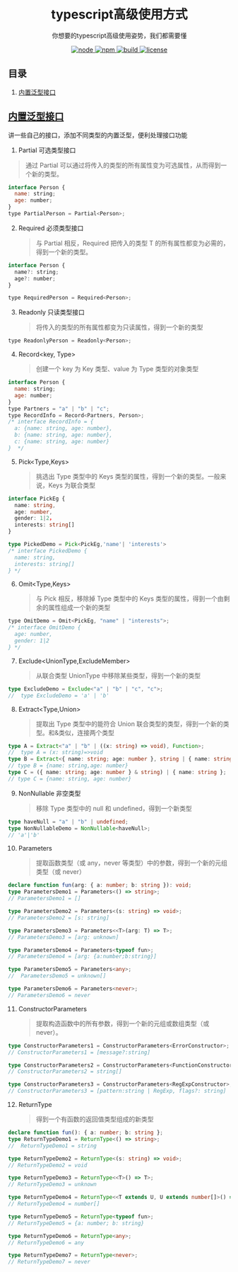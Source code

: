 <div align="center">
  <h1>typescript高级使用方式</h1>
  <p>你想要的typescript高级使用姿势，我们都需要懂</p>
  <a href="https://github.com/onlyLucky/learn-rxjs">
    <img src="https://s4.ax1x.com/2022/02/28/bu6BJx.png" alt="node">
  </a>
  <a href="https://github.com/onlyLucky/learn-rxjs">
    <img src="https://s4.ax1x.com/2022/02/28/bu6yQO.png" alt="npm">
  </a>
  <a href="https://github.com/onlyLucky/learn-rxjs">
    <img src="https://s4.ax1x.com/2022/02/28/bu6sSK.png" alt="build">
  </a>
  <a href="https://github.com/onlyLucky/learn-rxjs">
    <img src="https://s4.ax1x.com/2022/02/28/bu6DW6.png" alt="license">
  </a>
</div>

## 目录

1. [内置泛型接口](#内置泛型接口)

## [内置泛型接口](../ts-advanced/01_built-in_generic.ts)

讲一些自己的接口，添加不同类型的内置泛型，便利处理接口功能

1. Partial 可选类型接口

> 通过 Partial 可以通过将传入的类型的所有属性变为可选属性，从而得到一个新的类型。

```js
interface Person {
  name: string;
  age: number;
}
type PartialPerson = Partial<Person>;
```

2. Required 必须类型接口
   > 与 Partial 相反，Required 把传入的类型 T 的所有属性都变为必需的，得到一个新的类型。

```js
interface Person {
  name?: string;
  age?: number;
}

type RequiredPerson = Required<Person>;
```

3. Readonly 只读类型接口
   > 将传入的类型的所有属性都变为只读属性，得到一个新的类型

```js
type ReadonlyPerson = Readonly<Person>;
```

4. Record<key, Type>
   > 创建一个 key 为 Key 类型、value 为 Type 类型的对象类型

```js
interface Person {
  name: string;
  age: number;
}
type Partners = "a" | "b" | "c";
type RecordInfo = Record<Partners, Person>;
/* interface RecordInfo = {
  a: {name: string, age: number},
  b: {name: string, age: number},
  c: {name: string, age: number}
}  */
```

5. Pick<Type,Keys>
   > 挑选出 Type 类型中的 Keys 类型的属性，得到一个新的类型。一般来说，Keys 为联合类型

```ts
interface PickEg {
  name: string,
  age: number,
  gender: 1|2，
  interests: string[]
}

type PickedDemo = Pick<PickEg,'name'| 'interests'>
/* interface PickedDemo {
  name: string,
  interests: string[]
} */
```

6. Omit<Type,Keys>
   > 与 Pick 相反，移除掉 Type 类型中的 Keys 类型的属性，得到一个由剩余的属性组成一个新的类型

```js
type OmitDemo = Omit<PickEg, "name" | "interests">;
/* interface OmitDemo {
  age: number,
  gender: 1|2
} */
```

7. Exclude<UnionType,ExcludeMember>
   > 从联合类型 UnionType 中移除某些类型，得到一个新的类型

```ts
type ExcludeDemo = Exclude<"a" | "b" | "c", "c">;
//  type ExcludeDemo = 'a' | 'b'
```

8. Extract<Type,Union>
   > 提取出 Type 类型中的能符合 Union 联合类型的类型，得到一个新的类型。和&类似，连接两个类型

```ts
type A = Extract<"a" | "b" | ((x: string) => void), Function>;
//  type A = (x: string)=>void
type B = Extract<{ name: string; age: number }, string | { name: string }>;
// type B = {name: string,age: number}
type C = ({ name: string; age: number } & string) | { name: string };
// type C = {name: string, age: number}
```

9. NonNullable 非空类型
   > 移除 Type 类型中的 null 和 undefined，得到一个新类型

```ts
type haveNull = "a" | "b" | undefined;
type NonNullableDemo = NonNullable<haveNull>;
// 'a'|'b'
```

10. Parameters
    > 提取函数类型（或 any，never 等类型）中的参数，得到一个新的元组类型（或 never）

```ts
declare function fun(arg: { a: number; b: string }): void;
type ParametersDemo1 = Parameters<() => string>;
// ParametersDemo1 = []

type ParametersDemo2 = Parameters<(s: string) => void>;
// ParametersDemo2 = [s: string]

type ParametersDemo3 = Parameters<<T>(arg: T) => T>;
// ParametersDemo3 = [arg: unknown]

type ParametersDemo4 = Parameters<typeof fun>;
// ParametersDemo4 = [arg: {a:number;b:string}]

type ParametersDemo5 = Parameters<any>;
//  ParametersDemo5 = unknown[]

type ParametersDemo6 = Parameters<never>;
// ParametersDemo6 = never
```

11. ConstructorParameters
    > 提取构造函数中的所有参数，得到一个新的元组或数组类型（或 never）。

```ts
type ConstructorParameters1 = ConstructorParameters<ErrorConstructor>;
// ConstructorParameters1 = [message?:string]

type ConstructorParameters2 = ConstructorParameters<FunctionConstructor>;
// ConstructorParameters2 = string[]

type ConstructorParameters3 = ConstructorParameters<RegExpConstructor>;
// ConstructorParameters3 = [pattern:string | RegExp, flags?: string]
```

12. ReturnType
    > 得到一个有函数的返回值类型组成的新类型

```ts
declare function fun(): { a: number; b: string };
type ReturnTypeDemo1 = ReturnType<() => string>;
//  ReturnTypeDemo1 = string

type ReturnTypeDemo2 = ReturnType<(s: string) => void>;
// ReturnTypeDemo2 = void

type ReturnTypeDemo3 = ReturnType<<T>() => T>;
// ReturnTypeDemo3 = unknown

type ReturnTypeDemo4 = ReturnType<<T extends U, U extends number[]>() => T>;
// ReturnTypeDemo4 = number[]

type ReturnTypeDemo5 = ReturnType<typeof fun>;
// ReturnTypeDemo5 = {a: number; b: string}

type ReturnTypeDemo6 = ReturnType<any>;
// ReturnTypeDemo6 = any

type ReturnTypeDemo7 = ReturnType<never>;
// ReturnTypeDemo7 = never
```
